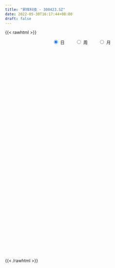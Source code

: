 ```yaml
---
title: "昇辉科技 - 300423.SZ"
date: 2022-05-30T16:17:44+08:00
draft: false
---
```

{{< rawhtml >}}
    <div style="text-align: center">
        <label style="padding: 1rem;"><input style="margin-right: .5rem" type="radio" name="period" value="D" checked onclick="period_change(this)">日</label>
        <label style="padding: 1rem;"><input style="margin-right: .5rem" type="radio" name="period" value="W" onclick="period_change(this)">周</label>
        <label style="padding: 1rem;"><input style="margin-right: .5rem" type="radio" name="period" value="M" onclick="period_change(this)">月</label>
    </div>
    <div id="chart" style="height: 700px;"></div> 
    <script type="text/javascript">
        const D_v = [21850.05,24529.86,13479.93,14773.79,14512.42,17324.9,13432.76,15607.67,17928.97,42235.79,65343.41,31484.14,27421.36,13530.2,41715.39,24199.11,30981.39,22193.95,19217.69,50628.22,77887.49,125569.68,97037.68,40099.4,49404.77,38306.5,39150.05,47684.68,40206.06,16568.57,26305.12,30270.03,16107.5,23276.29,28483.76,25332.22,27665.04,68754.16,110761.29,51189.57,32377.16,21988.32,40321.36,20465.04,34951.4,35754.51,39311.04,39519.8,47337.6,75386.34,136373.86,143879.02,119038.98,64060.65,65121.35,81521.87,221817.56,348813.99,326556.35,365731.84,245972.49,216647.65,347258.26,266205.87,173102.2,145244.3,99761.26,113047.97,100752.12,122012.9,82391.95,193189.11,157480.96,108402.04,198235.41,143712.17,110469.71,108243.21,60774.79,109892.15,70941.03,58481.65,79209.2,53301.18,127736.44,270794.95,231442.36,144651.41,105839.32,140410.29,110605.47,91532.11,61887.5,44646.98,41926.11,46683.3,36000.57,70246.12,49732.87,35247.96,30323.9,102386.78,69169.58,60158.32,118916.16,248357.76,201577.37,117499.74,155360.47,89108.75,102534.1,80610.41,52014.4,125037.11,61092.09,117497.69,131868.9,87406.46,71228.35,107151.07,153066.33,167211.63,139306.87,165143.78,251356.87,173972.23,147773.33,126635.41,93413.9,115010.72,148710.11,310308.45,244649.22,167124.96,336701.43,272932.32,257634.13,215441.93,146862.65,110316.22,100727.54,80495.5,122802.62,199893.67,121394.5,128212.35,205932.22,132772.88,215185.24,198779.65,318817.38,158977.99,222159.21,165442.54,154459.53,120721.14,119438.81,91882.21,109001.57,64787.13,47194.91,40613.41,76994.6,142582.42,122246.76,89040.15,47028.9,54398.33,29002.13,32616.51,60520.11,48191.32,50049.06,41314.8,37347.34,37500.78,35488.36,35912.06,50541.72,20435.02,21122.1,45046.02,41811.74,29777.02,57748.32,38857.89,42795.25,72725.1,45476.69,33618.39,34437.5,31956.86,45359.84,45185.2,28075.0,31111.29,35380.99,39930.97,29474.86,28307.49,44340.87,39361.59,41708.76,33439.34,27660.9,24811.25,377006.42,562148.76,355580.37,216387.57,268835.38,167076.09,146484.3,124142.25,114779.58,99865.98,82444.2,86464.7,60331.73,62746.0,46068.4,46294.4,33579.18,54413.11,43663.75,45378.27,32361.64,63683.33,43682.7,47686.31,34823.51,61025.71,39464.41,34121.05,31897.69,36330.88,45828.0,45175.55,28074.75,29060.64,34953.66,29134.03,32809.07,43676.0,30210.1,43867.84,32743.0,27304.56,26977.41,24869.93]
const D_histogram = [0.0,-0.0163947578,-0.026405662,-0.0299349338,-0.027891198,-0.0211343856,-0.0129931315,-0.0182488786,-0.0145643277,0.0260897995,0.0643933825,0.0625078478,0.0454721183,0.0386454968,0.0592920866,0.0518045897,0.0641633242,0.0576942511,0.0429312687,0.0452673001,0.0720966256,0.1228860302,0.1157681516,0.0940985696,0.0744086648,0.0498213706,0.0354269067,0.0268249763,-0.0076614756,-0.0253652348,-0.0449338551,-0.0460870331,-0.0450793979,-0.0522082245,-0.046126238,-0.0440711138,-0.0445472349,-0.0223092693,0.0041479782,-0.0075922949,-0.0267315414,-0.0507204369,-0.0452073117,-0.0538273806,-0.0471953455,-0.0337900064,-0.0364846655,-0.031866362,-0.0241102577,-0.0071064838,0.042177014,0.0485714556,0.0861715176,0.0940849076,0.0865782914,0.0874207857,0.1256914446,0.1927612572,0.2122212699,0.2696808346,0.2671696324,0.2507667541,0.2838405447,0.1954072043,0.139341496,0.0444729811,-0.0113174003,-0.0472965387,-0.0841360565,-0.1302026042,-0.1672537672,-0.1276310585,-0.0938950197,-0.0997625551,-0.0796550865,-0.0435077104,-0.0436281575,-0.0765601211,-0.0944356102,-0.1322584443,-0.1465848368,-0.1686349597,-0.2003485312,-0.2105557498,-0.1649143786,-0.1034646311,-0.0134577922,0.0216861423,0.0351847312,-0.0191059045,-0.1168122582,-0.1243808661,-0.156835767,-0.1525800858,-0.132178286,-0.1030692054,-0.1003239708,-0.0516748593,-0.0212185424,-0.018346716,-0.0131533858,0.0396928683,0.0705662388,0.083341839,0.1125430404,0.1693336883,0.1369947161,0.1137938775,0.0133062291,-0.0527772326,-0.072084516,-0.1079752727,-0.1362229354,-0.0955453103,-0.0791092485,-0.0212914206,0.0461178993,0.0809153172,0.102804407,0.1177673573,0.1470559974,0.1414675321,0.1515204644,0.1348817645,0.1516963057,0.1418177655,0.1096723108,0.058011122,0.017045248,-0.0068312097,-0.0117347233,0.0267059799,0.0698865521,0.0773475215,0.1229326148,0.1114901168,0.0226639146,-0.0127254328,-0.0559994173,-0.1062736846,-0.1249748374,-0.1308921546,-0.1180093686,-0.0676671327,-0.0510417187,-0.0613908204,-0.0186266952,-0.0122012841,0.014400698,-0.0158526802,0.0312036997,0.0357590721,0.0387994368,0.0495513571,0.0199281942,0.0040373543,-0.0304129368,-0.0472620415,-0.0953500802,-0.1157543169,-0.1384566794,-0.1362878705,-0.1685897685,-0.1727095832,-0.166188399,-0.1815893212,-0.1872433915,-0.2019685244,-0.1931565533,-0.1753381211,-0.2020272877,-0.2204003555,-0.2435508405,-0.2284813319,-0.2024507273,-0.1615504971,-0.1137379198,-0.0816515099,-0.0787293894,-0.0641684289,-0.0441931154,-0.0090517439,0.0261412883,0.0569159175,0.0927189382,0.1105039971,0.1336230735,0.1331184301,0.1436186082,0.1391426113,0.1302899926,0.127763868,0.1290442911,0.118354131,0.0902727668,0.0500173113,0.0098520737,0.0118975672,0.0199141311,-0.0005991072,-0.0538273131,-0.0654822769,-0.0579523108,-0.0380220738,-0.0214630025,-0.014192287,0.1262218311,0.239386466,0.24374613,0.20012087,0.204589071,0.1856980562,0.1419158983,0.0806942176,0.0624554102,0.0159839585,-0.0082395564,-0.0611300502,-0.0845509321,-0.1300596215,-0.1371122142,-0.1524557506,-0.147038153,-0.1190160077,-0.1028294014,-0.1143948995,-0.1176819413,-0.1783213265,-0.2286926027,-0.2166698918,-0.2159326645,-0.1613801246,-0.1073958293,-0.0665317852,-0.0161621237,0.0292910815,0.0577643656,0.0892358761,0.1111927009,0.1245114899,0.132704117,0.1395045411,0.1460406459,0.1593937106,0.169574467,0.1391942738,0.1376352522,0.1245526851,0.1040111354,0.087292319]
const D_fast = [0.0,-0.0204934473,-0.037105767,-0.0481187723,-0.053047836,-0.05157462,-0.0466816488,-0.0564996155,-0.0564561466,-0.0092795695,0.0451223592,0.0588637864,0.0531960865,0.0560308392,0.0915004507,0.0969641013,0.1253636668,0.1333181564,0.1292879912,0.1429408476,0.1877943295,0.2693052417,0.291129401,0.2929844613,0.2918967227,0.2797647712,0.2742270339,0.2723313477,0.2359295269,0.2118844589,0.1810823749,0.1684074386,0.1581452243,0.1379643416,0.1325147687,0.1235521144,0.1119391846,0.1285998329,0.1560940749,0.1424557281,0.1166335962,0.0799645915,0.0741758887,0.0520989747,0.0469321735,0.0518900109,0.0400741855,0.0367258985,0.0384544383,0.0536815913,0.1135093426,0.1320466481,0.1911895895,0.2226242063,0.2367621631,0.2594598538,0.3291533739,0.4444135007,0.5169288308,0.6418086042,0.7060898101,0.7523786203,0.8564125472,0.8168310078,0.7956006735,0.7118504039,0.6532306724,0.6054273993,0.5475538674,0.4689366687,0.3900720638,0.397787008,0.4080492918,0.3772411177,0.3774348146,0.4027052631,0.3916777767,0.3396057828,0.2981213912,0.227233946,0.1762613442,0.1120524814,0.0302517771,-0.032594379,-0.0281816024,0.0074019873,0.0940443782,0.1346098483,0.15690462,0.0978375082,-0.02907191,-0.0677357344,-0.1393995771,-0.1732889173,-0.1859316891,-0.1825899099,-0.2049256679,-0.1691952713,-0.1440435899,-0.1457584425,-0.1438534588,-0.0810839876,-0.0325690574,0.0010420026,0.058378964,0.157503034,0.1594127408,0.1646603716,0.0674992804,-0.0117784894,-0.0491069017,-0.1119914767,-0.1742948732,-0.1575035757,-0.160844826,-0.1083498532,-0.0294110585,0.0256151887,0.0732053802,0.1176101699,0.1836628094,0.2134412271,0.2613742754,0.2784560167,0.3331946343,0.3587705355,0.3540431585,0.3168847503,0.2801801882,0.2545959281,0.2467587336,0.2918759319,0.3525281421,0.3793259918,0.4556442388,0.4720742701,0.3889140465,0.3503433409,0.2930695021,0.2162268136,0.1662819515,0.1276415957,0.1110220395,0.1444474921,0.1483124765,0.1226156697,0.1607231211,0.1640982112,0.1943003678,0.1600838196,0.2149411243,0.2284362648,0.2411764887,0.2643162482,0.2396751339,0.2247936326,0.1827401073,0.1540754922,0.0821499334,0.0328071175,-0.0245094148,-0.0564125736,-0.1308619137,-0.1781591241,-0.2131850397,-0.2739832923,-0.3264482104,-0.3916654744,-0.4311426416,-0.4571587396,-0.5343547283,-0.6078278848,-0.6918660801,-0.7339169045,-0.7584989816,-0.7579863757,-0.7386082784,-0.726934746,-0.7436949728,-0.7451761194,-0.7362490849,-0.7033706494,-0.6616422951,-0.6166386865,-0.5576559312,-0.512244873,-0.4557200283,-0.4229450642,-0.376540234,-0.3462305781,-0.3225106986,-0.2930958563,-0.2595543604,-0.2406559877,-0.2461691602,-0.2739202879,-0.3116225071,-0.3066026218,-0.2936075251,-0.3142705402,-0.3809555744,-0.4089811075,-0.415939219,-0.4055145005,-0.3943211798,-0.3905985361,-0.2186289601,-0.0456177088,0.0196784877,0.0260834452,0.0816989139,0.1092324132,0.1009292298,0.0598811035,0.0572561487,0.0147806866,-0.0115027174,-0.0796757237,-0.1242343387,-0.2022579335,-0.2435885797,-0.2970460538,-0.3283879944,-0.330119851,-0.3396405951,-0.379804818,-0.4125123452,-0.517732062,-0.6252764889,-0.6674212509,-0.7206671898,-0.7064596811,-0.6793243431,-0.6550932453,-0.6087641146,-0.5559881392,-0.5130737636,-0.4592932841,-0.409538284,-0.3650916226,-0.3237229663,-0.2820464069,-0.2390001406,-0.1857986483,-0.1332242751,-0.1288058999,-0.0959561085,-0.0779005042,-0.0724392701,-0.0673350067]
const D_slow = [0.0,-0.0040986895,-0.010700105,-0.0181838384,-0.0251566379,-0.0304402343,-0.0336885172,-0.0382507369,-0.0418918188,-0.035369369,-0.0192710233,-0.0036440614,0.0077239682,0.0173853424,0.0322083641,0.0451595115,0.0612003426,0.0756239053,0.0863567225,0.0976735475,0.1156977039,0.1464192115,0.1753612494,0.1988858918,0.217488058,0.2299434006,0.2388001273,0.2455063713,0.2435910024,0.2372496937,0.22601623,0.2144944717,0.2032246222,0.1901725661,0.1786410066,0.1676232282,0.1564864195,0.1509091021,0.1519460967,0.150048023,0.1433651376,0.1306850284,0.1193832004,0.1059263553,0.0941275189,0.0856800173,0.076558851,0.0685922605,0.062564696,0.0607880751,0.0713323286,0.0834751925,0.1050180719,0.1285392988,0.1501838716,0.1720390681,0.2034619292,0.2516522435,0.304707561,0.3721277696,0.4389201777,0.5016118663,0.5725720024,0.6214238035,0.6562591775,0.6673774228,0.6645480727,0.652723938,0.6316899239,0.5991392729,0.5573258311,0.5254180665,0.5019443115,0.4770036727,0.4570899011,0.4462129735,0.4353059342,0.4161659039,0.3925570013,0.3594923903,0.3228461811,0.2806874411,0.2306003083,0.1779613709,0.1367327762,0.1108666184,0.1075021704,0.112923706,0.1217198888,0.1169434127,0.0877403481,0.0566451316,0.0174361899,-0.0207088316,-0.0537534031,-0.0795207044,-0.1046016971,-0.117520412,-0.1228250476,-0.1274117266,-0.130700073,-0.1207768559,-0.1031352962,-0.0822998365,-0.0541640764,-0.0118306543,0.0224180247,0.0508664941,0.0541930514,0.0409987432,0.0229776142,-0.0040162039,-0.0380719378,-0.0619582654,-0.0817355775,-0.0870584326,-0.0755289578,-0.0553001285,-0.0295990268,-0.0001571874,0.0366068119,0.071973695,0.1098538111,0.1435742522,0.1814983286,0.21695277,0.2443708477,0.2588736282,0.2631349402,0.2614271378,0.2584934569,0.2651699519,0.28264159,0.3019784703,0.332711624,0.3605841532,0.3662501319,0.3630687737,0.3490689194,0.3225004982,0.2912567889,0.2585337502,0.2290314081,0.2121146249,0.1993541952,0.1840064901,0.1793498163,0.1762994953,0.1798996698,0.1759364997,0.1837374247,0.1926771927,0.2023770519,0.2147648911,0.2197469397,0.2207562783,0.2131530441,0.2013375337,0.1775000136,0.1485614344,0.1139472646,0.0798752969,0.0377278548,-0.005449541,-0.0469966407,-0.092393971,-0.1392048189,-0.18969695,-0.2379860883,-0.2818206186,-0.3323274405,-0.3874275294,-0.4483152395,-0.5054355725,-0.5560482543,-0.5964358786,-0.6248703586,-0.645283236,-0.6649655834,-0.6810076906,-0.6920559694,-0.6943189054,-0.6877835834,-0.673554604,-0.6503748694,-0.6227488702,-0.5893431018,-0.5560634943,-0.5201588422,-0.4853731894,-0.4528006912,-0.4208597242,-0.3885986515,-0.3590101187,-0.336441927,-0.3239375992,-0.3214745808,-0.318500189,-0.3135216562,-0.313671433,-0.3271282613,-0.3434988305,-0.3579869082,-0.3674924267,-0.3728581773,-0.3764062491,-0.3448507913,-0.2850041748,-0.2240676423,-0.1740374248,-0.1228901571,-0.076465643,-0.0409866684,-0.020813114,-0.0051992615,-0.0012032719,-0.003263161,-0.0185456735,-0.0396834066,-0.0721983119,-0.1064763655,-0.1445903032,-0.1813498414,-0.2111038433,-0.2368111937,-0.2654099186,-0.2948304039,-0.3394107355,-0.3965838862,-0.4507513591,-0.5047345253,-0.5450795564,-0.5719285138,-0.5885614601,-0.592601991,-0.5852792206,-0.5708381292,-0.5485291602,-0.520730985,-0.4896031125,-0.4564270832,-0.421550948,-0.3850407865,-0.3451923588,-0.3027987421,-0.2680001737,-0.2335913606,-0.2024531893,-0.1764504055,-0.1546273257]
const D_data = [['2021-05-19', 10.5413, 10.2548, 10.2153, 10.6104],['2021-05-20', 10.3338, 9.9979, 9.9485, 10.3338],['2021-05-21', 9.9979, 9.988, 9.9683, 10.2054],['2021-05-24', 9.9584, 10.0078, 9.9189, 10.0967],['2021-05-25', 10.0078, 10.0473, 9.9288, 10.0572],['2021-05-26', 10.0078, 10.1066, 9.9485, 10.1659],['2021-05-27', 10.0473, 10.1461, 10.0473, 10.1757],['2021-05-28', 10.1165, 9.9683, 9.9386, 10.1757],['2021-05-31', 9.988, 10.0572, 9.9782, 10.0769],['2021-06-01', 9.9979, 10.6401, 9.9979, 10.65],['2021-06-02', 10.729, 10.8574, 10.5808, 10.9957],['2021-06-03', 10.7487, 10.5018, 10.482, 10.7981],['2021-06-04', 10.6104, 10.3042, 10.2647, 10.6104],['2021-06-07', 10.2844, 10.403, 10.2844, 10.4425],['2021-06-08', 10.4425, 10.8278, 10.3733, 10.9167],['2021-06-09', 10.8278, 10.561, 10.5314, 10.9562],['2021-06-10', 10.5709, 10.8772, 10.5709, 10.8969],['2021-06-11', 10.9651, 10.7159, 10.676, 11.005],['2021-06-15', 10.6661, 10.6063, 10.5664, 10.8156],['2021-06-16', 10.5863, 10.8355, 10.4368, 11.1346],['2021-06-17', 10.7857, 11.2841, 10.6661, 11.324],['2021-06-18', 11.2442, 11.8922, 11.0249, 12.1713],['2021-06-21', 11.7626, 11.4037, 11.1645, 11.7626],['2021-06-22', 11.4037, 11.2542, 11.2143, 11.4336],['2021-06-23', 11.2343, 11.2642, 11.1645, 11.3439],['2021-06-24', 11.3638, 11.1645, 11.0449, 11.3638],['2021-06-25', 11.1645, 11.2542, 11.1246, 11.314],['2021-06-28', 11.1944, 11.324, 11.1944, 11.5034],['2021-06-29', 11.324, 10.9252, 10.9053, 11.4237],['2021-06-30', 10.8455, 11.015, 10.8156, 11.1445],['2021-07-01', 10.9651, 10.8953, 10.8455, 11.2642],['2021-07-02', 10.8654, 11.0648, 10.696, 11.1545],['2021-07-05', 11.015, 11.0847, 11.015, 11.2442],['2021-07-06', 11.1246, 10.9551, 10.7657, 11.1645],['2021-07-07', 10.8754, 11.1047, 10.7857, 11.1146],['2021-07-08', 11.0449, 11.0648, 11.0449, 11.2442],['2021-07-09', 11.0349, 11.0249, 10.9651, 11.1246],['2021-07-12', 11.0548, 11.3638, 10.9053, 11.3937],['2021-07-13', 11.3638, 11.5632, 11.2442, 11.8423],['2021-07-14', 11.6131, 11.1445, 11.1246, 11.6131],['2021-07-15', 11.1445, 10.9751, 10.9153, 11.2243],['2021-07-16', 10.9751, 10.7857, 10.7657, 10.995],['2021-07-19', 10.7159, 11.0847, 10.4667, 11.1246],['2021-07-20', 11.015, 10.8754, 10.7657, 11.0548],['2021-07-21', 10.8754, 11.0349, 10.8555, 11.2442],['2021-07-22', 11.0349, 11.1545, 10.9551, 11.1744],['2021-07-23', 11.1445, 10.9651, 10.8754, 11.3439],['2021-07-26', 10.9551, 11.0449, 10.7159, 11.1346],['2021-07-27', 11.015, 11.1047, 10.9252, 11.2442],['2021-07-28', 11.0648, 11.2841, 10.6162, 11.3539],['2021-07-29', 11.3539, 11.8922, 11.2442, 12.1812],['2021-07-30', 11.6729, 11.5532, 11.3638, 12.2311],['2021-08-02', 11.5532, 12.1314, 11.4237, 12.1613],['2021-08-03', 11.952, 11.9719, 11.8324, 12.1314],['2021-08-04', 11.952, 11.8722, 11.8324, 12.2909],['2021-08-05', 11.8224, 12.0517, 11.643, 12.1214],['2021-08-06', 11.952, 12.7395, 11.932, 13.2578],['2021-08-09', 12.899, 13.5469, 12.889, 14.8328],['2021-08-10', 12.9687, 13.3874, 12.9687, 14.135],['2021-08-11', 13.4572, 14.3145, 13.4273, 14.7531],['2021-08-12', 14.0353, 13.9855, 13.6665, 14.2546],['2021-08-13', 13.8559, 14.0353, 13.3675, 14.4042],['2021-08-16', 13.8559, 14.9923, 13.7363, 15.4309],['2021-08-17', 14.6633, 13.5967, 13.5967, 14.7331],['2021-08-18', 13.4273, 13.836, 13.2179, 14.135],['2021-08-19', 13.5868, 13.1083, 13.0585, 13.7861],['2021-08-20', 13.0385, 13.2977, 12.8691, 13.4173],['2021-08-23', 13.2578, 13.3675, 13.1581, 13.517],['2021-08-24', 13.4073, 13.198, 12.9986, 13.4771],['2021-08-25', 13.0684, 12.8591, 12.6298, 13.1183],['2021-08-26', 12.7793, 12.7096, 12.6896, 13.1183],['2021-08-27', 12.6597, 13.6366, 12.5401, 13.7463],['2021-08-30', 13.4273, 13.7463, 13.2877, 13.9357],['2021-08-31', 13.7463, 13.3176, 12.9388, 13.7463],['2021-09-01', 13.5868, 13.6765, 13.2977, 14.2347],['2021-09-02', 13.4073, 14.0453, 13.0884, 14.0752],['2021-09-03', 13.8858, 13.7164, 13.5569, 14.0353],['2021-09-06', 13.6565, 13.2279, 13.1282, 13.6565],['2021-09-07', 13.208, 13.2678, 13.0884, 13.4073],['2021-09-08', 13.2778, 12.8292, 12.7694, 13.3276],['2021-09-09', 12.7395, 12.9189, 12.58, 13.0086],['2021-09-10', 12.8292, 12.6398, 12.57, 12.9189],['2021-09-13', 12.5401, 12.261, 12.2211, 12.6099],['2021-09-14', 12.2411, 12.2809, 12.1713, 12.4803],['2021-09-15', 12.3407, 12.9488, 12.2012, 12.9986],['2021-09-16', 13.7562, 13.3475, 13.2778, 14.9524],['2021-09-17', 13.0585, 14.0852, 13.0585, 14.2347],['2021-09-22', 13.6565, 13.7562, 13.507, 13.9257],['2021-09-23', 13.8559, 13.6565, 13.5569, 13.9357],['2021-09-24', 13.5868, 12.7195, 12.5202, 13.6067],['2021-09-27', 12.6099, 11.7227, 11.4635, 12.7793],['2021-09-28', 11.7227, 12.4803, 11.6629, 12.58],['2021-09-29', 12.4903, 11.952, 11.8822, 12.4903],['2021-09-30', 11.9819, 12.2111, 11.9819, 12.4205],['2021-10-08', 12.3108, 12.3607, 12.2211, 12.6398],['2021-10-11', 12.3607, 12.5002, 12.0417, 12.56],['2021-10-12', 12.4105, 12.1613, 11.9719, 12.5401],['2021-10-13', 12.0716, 12.7993, 12.0716, 12.8391],['2021-10-14', 12.7494, 12.7395, 12.4205, 12.9189],['2021-10-15', 12.7096, 12.4504, 12.3607, 12.7195],['2021-10-18', 12.4504, 12.4703, 12.3906, 12.7096],['2021-10-19', 12.5401, 13.2179, 12.4404, 13.4273],['2021-10-20', 12.9986, 13.198, 12.879, 13.2179],['2021-10-21', 13.1482, 13.1382, 12.9189, 13.3774],['2021-10-22', 13.0585, 13.527, 12.9687, 13.527],['2021-10-25', 13.8559, 14.2148, 13.5369, 14.8527],['2021-10-26', 14.3145, 13.2877, 13.2877, 14.3244],['2021-10-27', 13.1083, 13.3575, 12.9986, 13.6366],['2021-10-28', 13.5668, 12.1115, 11.9221, 13.6266],['2021-10-29', 11.7227, 12.0816, 11.6828, 12.6298],['2021-11-01', 11.942, 12.3906, 11.7626, 12.6697],['2021-11-02', 12.3108, 11.9619, 11.7626, 12.4604],['2021-11-03', 11.9619, 11.7825, 11.7028, 12.1115],['2021-11-04', 11.8423, 12.58, 11.8423, 12.7494],['2021-11-05', 12.6298, 12.3507, 12.3108, 12.7096],['2021-11-08', 12.7594, 13.0186, 12.5301, 13.2179],['2021-11-09', 12.9687, 13.4771, 12.8691, 13.6466],['2021-11-10', 13.4372, 13.3874, 13.198, 13.5668],['2021-11-11', 13.4173, 13.4472, 13.2379, 13.527],['2021-11-12', 13.836, 13.5469, 13.3774, 14.0353],['2021-11-15', 13.5469, 13.9556, 13.4372, 14.1151],['2021-11-16', 13.8559, 13.7064, 13.7064, 14.2247],['2021-11-17', 13.6964, 14.0453, 13.6865, 14.2846],['2021-11-18', 14.5537, 13.826, 13.7263, 14.7032],['2021-11-19', 13.6366, 14.3842, 13.4672, 14.6135],['2021-11-22', 14.3942, 14.2148, 13.9556, 14.454],['2021-11-23', 14.3842, 13.9556, 13.8559, 14.4141],['2021-11-24', 13.7662, 13.5868, 13.4771, 13.9058],['2021-11-25', 13.5868, 13.5369, 13.3675, 13.7263],['2021-11-26', 13.4871, 13.6167, 13.4871, 14.0054],['2021-11-29', 13.3675, 13.8061, 13.2877, 14.0154],['2021-11-30', 13.9257, 14.4839, 13.836, 15.0222],['2021-12-01', 14.5637, 14.8428, 14.4042, 15.2814],['2021-12-02', 14.6833, 14.6334, 14.3244, 14.8428],['2021-12-03', 14.9325, 15.3811, 14.6534, 15.7399],['2021-12-06', 15.4708, 14.9026, 14.6334, 15.6701],['2021-12-07', 14.9126, 13.7662, 13.4372, 14.9225],['2021-12-08', 13.6565, 14.155, 13.5569, 14.7531],['2021-12-09', 14.1051, 13.8659, 13.6665, 14.2347],['2021-12-10', 13.7263, 13.507, 13.4273, 13.7263],['2021-12-13', 13.507, 13.6665, 13.2977, 13.7562],['2021-12-14', 13.507, 13.6964, 13.4273, 13.7263],['2021-12-15', 13.6466, 13.8858, 13.4771, 14.0453],['2021-12-16', 13.826, 14.4839, 13.5967, 14.5138],['2021-12-17', 14.2646, 14.2247, 14.135, 14.5437],['2021-12-20', 14.3045, 13.8858, 13.7164, 14.5039],['2021-12-21', 14.0553, 14.6334, 13.9556, 14.7032],['2021-12-22', 14.5338, 14.3244, 14.135, 14.5537],['2021-12-23', 14.1051, 14.6933, 13.6964, 14.8328],['2021-12-24', 14.6833, 13.9955, 13.9058, 14.8527],['2021-12-27', 13.9556, 15.0421, 13.6964, 15.072],['2021-12-28', 14.8627, 14.7032, 14.5138, 14.9026],['2021-12-29', 14.8029, 14.763, 14.7132, 15.4508],['2021-12-30', 14.5537, 14.9624, 14.2546, 15.2016],['2021-12-31', 14.9624, 14.464, 14.4141, 15.0521],['2022-01-04', 14.3842, 14.5537, 14.2148, 14.5936],['2022-01-05', 14.5637, 14.2048, 13.9456, 14.5637],['2022-01-06', 14.0952, 14.2846, 13.9456, 14.6035],['2022-01-07', 14.1948, 13.6865, 13.6865, 14.4939],['2022-01-10', 13.6366, 13.7861, 13.2778, 13.8061],['2022-01-11', 13.6765, 13.5569, 13.507, 13.9157],['2022-01-12', 13.5668, 13.7164, 13.507, 13.7463],['2022-01-13', 13.7164, 13.0884, 13.0784, 13.7164],['2022-01-14', 13.9556, 13.208, 13.0983, 13.9556],['2022-01-17', 13.3575, 13.208, 12.7594, 13.4073],['2022-01-18', 13.0983, 12.7594, 12.6498, 13.1282],['2022-01-19', 12.6697, 12.6597, 12.5401, 12.879],['2022-01-20', 12.5501, 12.3108, 12.3108, 12.6498],['2022-01-21', 12.3108, 12.4005, 12.2411, 12.4404],['2022-01-24', 12.4105, 12.4005, 12.3308, 12.6198],['2022-01-25', 12.3208, 11.623, 11.5632, 12.3906],['2022-01-26', 11.6131, 11.3838, 11.2941, 11.7725],['2022-01-27', 11.4536, 10.9651, 10.9651, 11.4536],['2022-01-28', 11.0548, 11.1645, 10.9153, 11.2941],['2022-02-07', 11.2542, 11.1645, 11.1146, 11.4137],['2022-02-08', 11.1645, 11.304, 11.0449, 11.3339],['2022-02-09', 11.304, 11.4336, 11.2542, 11.4635],['2022-02-10', 11.4037, 11.2841, 11.2143, 11.4037],['2022-02-11', 11.2741, 10.8555, 10.8355, 11.2741],['2022-02-14', 10.8555, 10.8953, 10.7159, 11.0249],['2022-02-15', 10.8654, 10.9153, 10.7757, 10.985],['2022-02-16', 11.2542, 11.1346, 11.1047, 11.4635],['2022-02-17', 11.0648, 11.2343, 10.995, 11.3439],['2022-02-18', 11.1146, 11.2941, 11.015, 11.314],['2022-02-21', 11.2941, 11.5034, 11.2841, 11.6729],['2022-02-22', 11.4137, 11.4137, 11.2841, 11.6031],['2022-02-23', 11.4137, 11.6031, 11.3638, 11.6828],['2022-02-24', 11.6031, 11.3937, 11.2343, 11.8822],['2022-02-25', 11.4436, 11.5931, 11.4436, 11.8124],['2022-02-28', 11.6031, 11.4635, 11.314, 11.6629],['2022-03-01', 11.4934, 11.4137, 11.3339, 11.6131],['2022-03-02', 11.4237, 11.5034, 11.2642, 11.5333],['2022-03-03', 11.5134, 11.5931, 11.324, 11.643],['2022-03-04', 11.5931, 11.4635, 11.4237, 11.8024],['2022-03-07', 11.4635, 11.1744, 11.1445, 11.5233],['2022-03-08', 11.1744, 10.8455, 10.7657, 11.2542],['2022-03-09', 10.9352, 10.6063, 9.9982, 10.985],['2022-03-10', 10.9153, 10.995, 10.7657, 11.1844],['2022-03-11', 10.8953, 11.0648, 10.696, 11.1047],['2022-03-14', 11.015, 10.6362, 10.6162, 11.0249],['2022-03-15', 10.6262, 9.9583, 9.9583, 10.6461],['2022-03-16', 10.1278, 10.2075, 9.6493, 10.2574],['2022-03-17', 10.2673, 10.3371, 10.1876, 10.5464],['2022-03-18', 10.3371, 10.4767, 10.1876, 10.5066],['2022-03-21', 10.4468, 10.4567, 10.2673, 10.5863],['2022-03-22', 10.387, 10.3371, 10.2972, 10.5365],['2022-03-23', 10.9153, 12.4005, 10.8654, 12.4005],['2022-03-24', 12.6099, 12.8491, 12.6099, 14.8527],['2022-03-25', 12.0218, 11.9619, 11.9121, 12.9488],['2022-03-28', 11.7127, 11.4037, 11.324, 11.932],['2022-03-29', 11.623, 12.0417, 11.3838, 12.1414],['2022-03-30', 11.7725, 11.8523, 11.6529, 12.0616],['2022-03-31', 11.643, 11.4934, 11.4436, 11.8024],['2022-04-01', 11.3638, 11.0748, 11.005, 11.4436],['2022-04-06', 11.0249, 11.4536, 10.9751, 11.5931],['2022-04-07', 11.3439, 10.9551, 10.9452, 11.3838],['2022-04-08', 10.9252, 11.0449, 10.7657, 11.2442],['2022-04-11', 10.9651, 10.4468, 10.2972, 10.9651],['2022-04-12', 10.367, 10.5464, 10.1078, 10.5763],['2022-04-13', 10.4468, 9.9882, 9.9783, 10.4567],['2022-04-14', 10.0879, 10.2075, 9.9982, 10.2773],['2022-04-15', 10.1776, 9.9085, 9.8786, 10.2175],['2022-04-18', 9.8287, 9.9982, 9.6692, 10.058],['2022-04-19', 10.1178, 10.2374, 10.0281, 10.2873],['2022-04-20', 10.2275, 10.0879, 9.9483, 10.3471],['2022-04-21', 10.058, 9.6294, 9.5696, 10.0879],['2022-04-22', 9.5696, 9.5596, 9.3004, 9.6892],['2022-04-25', 9.43, 8.5029, 8.5029, 9.43],['2022-04-26', 8.6026, 8.1142, 8.0942, 8.6525],['2022-04-27', 8.0643, 8.5528, 7.7753, 8.5827],['2022-04-28', 8.4232, 8.2039, 8.0743, 8.493],['2022-04-29', 8.4232, 8.802, 8.3933, 8.9316],['2022-05-05', 8.812, 8.9017, 8.7123, 9.0512],['2022-05-06', 8.6724, 8.8419, 8.6325, 8.9416],['2022-05-09', 8.8319, 9.0911, 8.7721, 9.111],['2022-05-10', 8.9715, 9.2107, 8.8917, 9.2107],['2022-05-11', 9.2306, 9.1509, 9.1509, 9.4699],['2022-05-12', 9.0811, 9.3303, 9.0811, 9.42],['2022-05-13', 9.3403, 9.3602, 9.2506, 9.42],['2022-05-16', 9.5097, 9.3702, 9.3004, 9.5197],['2022-05-17', 9.3702, 9.4001, 9.1908, 9.4599],['2022-05-18', 9.44, 9.47, 9.37, 9.56],['2022-05-19', 9.28, 9.56, 9.28, 9.58],['2022-05-20', 9.59, 9.77, 9.5, 9.81],['2022-05-23', 9.83, 9.88, 9.7, 9.9],['2022-05-24', 9.8, 9.4, 9.4, 9.92],['2022-05-25', 9.41, 9.75, 9.36, 9.77],['2022-05-26', 9.75, 9.64, 9.47, 9.76],['2022-05-27', 9.63, 9.52, 9.45, 9.77],['2022-05-30', 9.53, 9.52, 9.42, 9.62]]
const W_v = [42192.16,48372.83,80068.35,209673.68,81727.37,89765.93,50249.75,54906.33,77470.01,53416.11,46440.66,42064.19,41103.21,58906.61,38635.51,28809.87,27232.77,24688.54,21204.16,18143.6,13433.4,17972.4,10737.49,13542.2,8925.0,26981.34,20582.21,14801.68,15900.16,30019.96,14896.1,7507.0,11229.4,11849.4,13006.48,15890.14,21303.43,142991.08,62361.87,75751.62,25358.29,38663.29,33323.62,34210.41,71312.1,84769.95,105947.94,74510.86,180771.82,257258.03,307443.19,175180.74,139783.33,85110.42,94360.26,154124.37,75229.56,81423.82,69612.32,44345.1,52928.99,44539.46,85183.7,62618.1,90873.95,75464.74,79494.06,148436.54,148891.1,224682.12,136310.78,47151.34,48186.92,63423.46,37247.45,64861.16,66634.11,72633.95,232860.33,346908.48,283486.19,275587.85,326949.09,755409.75,312397.54,211467.48,287798.54,363101.9,467051.54,296210.06,89431.87,310208.42,157552.46,116935.55,95372.58,77615.14,78629.03,112857.76,64624.35,113429.01,73970.47,108591.92,254982.55,215057.04,218830.07,139183.42,181769.72,107840.77,383034.7,186846.72,155534.25,167384.15,22328.87,96538.48,206931.71,93274.05,146010.41,130530.58,94835.21,165010.43,119139.96,108095.79,136745.62,160863.1,147207.88,109773.0,217283.91,146830.16,213406.83,180891.04,164735.39,240909.04,311350.43,548326.6499999999,458877.54,328129.25,196785.87,158076.76,135892.18,134812.77,164552.01,121444.75,65906.28,99254.22,103257.93,833866.1899999999,559675.95,279453.81,188081.17,140913.28,260214.12,392496.39,372676.19,481209.86,306571.75,414224.89,421411.93,525184.87,692855.4399999999,560806.8,1348700.21,1159770.3200000001,505500.16,165551.68,65304.45,366376.14,326466.27,496593.35,514625.9300000001,422345.78,171118.55,201589.18,206966.76,211211.89,126114.29,116775.85,108351.63,159552.31,144271.8,136640.47,136854.21,96790.19,48638.6,58410.41,148221.82,117640.89,239973.91,287603.12,171173.42,89873.61,88086.72,88761.69,86798.03,183593.46,64926.67,99661.19,99226.5,75651.54,184413.67,132620.04,273303.08,263998.4,161034.46,120864.81,285070.5,170803.35,442496.62,551560.4099999999,1503722.3199999998,1031571.8900000001,611394.05,718300.29,408332.8300000001,762484.13,390901.02,308672.06,41926.11,237910.82,380954.74,811904.09,421288.11,515152.47,876085.48,656805.59,1207494.1699999999,1003187.2499999999,625313.83,880882.34,1019856.65,441043.73,372172.47,341716.27,232691.8,196790.26,158191.9,257603.25,190557.79,163973.11,187158.05,1347207.7000000002,922925.5900000001,297089.76,301905.23,209395.95,250901.56,73585.46,187306.87,169633.4,161102.91,24869.93]
const W_histogram = [0.0,0.0059350427,0.04491509,-0.1318005436,-0.2372939596,-0.2731282251,-0.2778678291,-0.2617830213,-0.2006964001,-0.1289859547,-0.0515738631,-0.0037507207,0.0456260568,0.0629261567,0.0889758525,0.0556979586,0.0494062902,0.0029443976,-0.0094177402,-0.0113776455,-0.0222157972,-0.027501868,-0.0353563631,-0.0420500765,-0.0420875608,0.0069001689,0.0205527783,0.0316214084,0.0198624733,0.0007677266,-0.0130295541,-0.0245723159,-0.0141808359,0.012183962,0.0179285619,0.0199986118,0.0433515996,0.1417412543,0.200626818,0.2878332482,0.3275106919,0.3313742024,0.3008749401,0.2508995423,0.2786608906,0.2238887536,0.2152120282,0.1422430884,0.2048877863,0.1577497709,0.1848995695,0.1636313714,0.1091009239,0.0144108884,-0.0249018861,-0.082545276,-0.1075545373,-0.1083642476,-0.1474129002,-0.1722442929,-0.1656593601,-0.1579728993,-0.2197681377,-0.2516137661,-0.255865079,-0.2200997946,-0.1726812624,-0.0239797713,0.0694142763,0.0233735106,-0.0302656815,-0.0824999737,-0.1236203372,-0.1472963268,-0.1500696453,-0.1176965467,-0.0800713,-0.0635864947,-0.0431704879,0.0722433141,0.2278386158,0.4488848163,0.6574365432,0.691580734,0.6860955925,0.5978826932,0.5797864448,0.5578103247,0.4745707874,0.2786249226,0.0973869552,0.0209981229,-0.1383941119,-0.2604172757,-0.337643529,-0.4163845451,-0.4465747508,-0.4136948199,-0.4058885212,-0.3500833738,-0.2976107657,-0.271820568,-0.1614934286,-0.1024683332,-0.0853385563,-0.1058034434,-0.1166091552,-0.1430560891,-0.0205325399,0.0456905506,0.0580336463,-0.0179909469,-0.0602691191,-0.0890614045,-0.1108093529,-0.0979676607,-0.1164623562,-0.1658777725,-0.2323242221,-0.226592305,-0.257378202,-0.2243768512,-0.1820206539,-0.1262253435,-0.0708979775,-0.0104659192,0.0594027637,0.0800787156,0.1137105042,0.0483137194,0.024289367,0.0661888655,-0.0074927603,0.0968079751,0.1061038658,0.0695206873,-0.0059485347,-0.0893063524,-0.124227538,-0.1304346753,-0.1180153464,-0.1249677576,-0.106494198,-0.1216175745,-0.1504683634,-0.0083548262,0.1028375331,0.1280611499,0.1305702174,0.11147614,0.1041774422,0.1309013587,0.1211358562,0.1372814205,0.1741816604,0.2148285639,0.2640293708,0.2441645948,0.2918236705,0.3074086194,0.4154784746,0.4494447722,0.3036523281,0.16246916,0.0879524185,0.0286643947,-0.0054255491,0.0001393588,0.0271209094,-0.072657927,-0.1418369577,-0.1784227094,-0.1720823145,-0.2642423334,-0.3137194827,-0.3589876678,-0.3612272009,-0.3696032222,-0.3509134488,-0.3274178812,-0.3644410299,-0.3994253718,-0.373647236,-0.2875841281,-0.1965968038,-0.1194550684,-0.0743040836,0.0047066735,0.0408946003,0.0356477802,0.0418108146,0.0376931639,0.0222137454,-0.0916767802,-0.1236197175,-0.0984652323,-0.1073426486,-0.1027874716,-0.0671239606,-0.0088415205,0.1093779015,0.1429337234,0.1499678184,0.1492088037,0.1305460702,0.128056497,0.1616248676,0.2538413,0.384392542,0.4014846423,0.4143514049,0.4064157634,0.3111325272,0.3263354297,0.2298503231,0.1226062526,0.0559531617,0.014285569,0.0534117792,-0.019942965,-0.0504923769,0.0066696535,0.0928916274,0.0901816069,0.1932471999,0.1245670103,0.116958928,0.0873329689,0.0897862073,0.0324960124,-0.0402295459,-0.1397216171,-0.2778022964,-0.3730390083,-0.3878691688,-0.3595495527,-0.3322018182,-0.3233130318,-0.3378100912,-0.2331218859,-0.2100819063,-0.184241926,-0.2281958544,-0.2628146004,-0.3152507345,-0.3244925664,-0.2749066198,-0.1973455875,-0.1479732948,-0.1025656582]
const W_fast = [0.0,0.0074188034,0.0576276232,-0.1520381463,-0.3168550523,-0.420971374,-0.4951779353,-0.5445388828,-0.5336263616,-0.4941624049,-0.429643779,-0.3827583168,-0.3219750251,-0.288943386,-0.2406497271,-0.2600031313,-0.2539432271,-0.2996690204,-0.3143855933,-0.31918991,-0.335582011,-0.3477435487,-0.3644371347,-0.3816433671,-0.3922027417,-0.3414899697,-0.3226991658,-0.3037251836,-0.3105185003,-0.3294213154,-0.3464759846,-0.3641618253,-0.3573155544,-0.327904766,-0.3176780256,-0.3106083227,-0.276417435,-0.1425924668,-0.0335501986,0.1256145437,0.2471696604,0.3338767215,0.3785961942,0.391345682,0.488772253,0.4899723043,0.535098586,0.4976904183,0.6115570628,0.6038564901,0.6772311811,0.6968708258,0.6696156093,0.578528296,0.5329900499,0.454710341,0.4028124454,0.3749116732,0.2990097955,0.2311173296,0.1962874223,0.1644806583,0.0477433855,-0.0470056845,-0.1152232671,-0.1344829314,-0.1302347147,0.0124718336,0.1232194502,0.0830220621,0.0218164497,-0.0510428359,-0.1230682837,-0.183568355,-0.2238590848,-0.2209101229,-0.2033027012,-0.2027145195,-0.1930911348,-0.0596165042,0.1529384515,0.486205856,0.8591167188,1.0661560931,1.2321948497,1.2934526236,1.4203029865,1.5377794475,1.573182607,1.446892973,1.2900017443,1.2188624427,1.02487168,0.8377441972,0.6761070617,0.4932699093,0.351436016,0.2808922418,0.1872264103,0.1555107143,0.1335806309,0.0914156866,0.1613694688,0.1947774809,0.1905726188,0.1436568708,0.1036988702,0.041487914,0.1588783282,0.2365240564,0.2633755636,0.1828532338,0.1255077818,0.0744501453,0.0249998586,0.0133496356,-0.0342606489,-0.1251455083,-0.2496730134,-0.3005891726,-0.3957196201,-0.4188124821,-0.4219614483,-0.3977224737,-0.3601196022,-0.3023040236,-0.2175846498,-0.176889019,-0.1148296044,-0.1681479593,-0.18609997,-0.127653255,-0.2032080709,-0.0747053418,-0.0388834846,-0.0580864913,-0.135042847,-0.2407272528,-0.3067053229,-0.3455211291,-0.3626056367,-0.4007999873,-0.4089499772,-0.4544777474,-0.5209456272,-0.3809207965,-0.2440190539,-0.1867801496,-0.1516285278,-0.1428535701,-0.1241079074,-0.0646586513,-0.0441401896,0.0063257297,0.0867713848,0.1811254292,0.2963335788,0.3375099515,0.4581249449,0.5505620486,0.7625015225,0.9088290131,0.838949651,0.7383837729,0.685855136,0.633733211,0.5982868798,0.6038866274,0.6376484054,0.5197050873,0.4150668171,0.3338753881,0.2971952043,0.1389746021,0.0110675821,-0.1239475199,-0.2164938532,-0.3172706801,-0.3863092689,-0.4446681716,-0.5728015778,-0.7076422626,-0.7752759358,-0.7611088599,-0.7192707366,-0.6719927683,-0.6454178043,-0.565230379,-0.518818802,-0.5151536771,-0.498537939,-0.4932322987,-0.5031582809,-0.6399680016,-0.7028158682,-0.7022776912,-0.7379907696,-0.7591324605,-0.7402499396,-0.6841778797,-0.5386139823,-0.4693247296,-0.4247986799,-0.3882554937,-0.3742817097,-0.3447571586,-0.2707825711,-0.1151058138,0.1115435638,0.2290068247,0.3454614385,0.4391297378,0.4216296334,0.5184163934,0.4793938675,0.4028013601,0.3501365597,0.3120403592,0.3645195143,0.2861790288,0.2430065227,0.3018359664,0.4112808472,0.4311162285,0.5824936214,0.5449551844,0.5665868341,0.5587941171,0.5836939074,0.5345277156,0.4517447708,0.3173222954,0.109791042,-0.078705422,-0.1905028747,-0.2520706467,-0.3077733667,-0.3797128384,-0.4786624206,-0.4322546867,-0.4617351837,-0.4819556849,-0.582958577,-0.683280973,-0.8145297907,-0.9048947642,-0.9240354726,-0.8958108371,-0.8834318681,-0.863665646]
const W_slow = [0.0,0.0014837607,0.0127125332,-0.0202376027,-0.0795610926,-0.1478431489,-0.2173101062,-0.2827558615,-0.3329299615,-0.3651764502,-0.378069916,-0.3790075961,-0.3676010819,-0.3518695427,-0.3296255796,-0.31570109,-0.3033495174,-0.302613418,-0.3049678531,-0.3078122644,-0.3133662138,-0.3202416807,-0.3290807715,-0.3395932907,-0.3501151809,-0.3483901386,-0.3432519441,-0.335346592,-0.3303809736,-0.330189042,-0.3334464305,-0.3395895095,-0.3431347185,-0.340088728,-0.3356065875,-0.3306069345,-0.3197690346,-0.2843337211,-0.2341770166,-0.1622187045,-0.0803410315,0.0025025191,0.0777212541,0.1404461397,0.2101113623,0.2660835507,0.3198865578,0.3554473299,0.4066692765,0.4461067192,0.4923316116,0.5332394544,0.5605146854,0.5641174075,0.557891936,0.537255617,0.5103669827,0.4832759208,0.4464226957,0.4033616225,0.3619467825,0.3224535576,0.2675115232,0.2046080817,0.1406418119,0.0856168633,0.0424465477,0.0364516048,0.0538051739,0.0596485516,0.0520821312,0.0314571378,0.0005520535,-0.0362720282,-0.0737894395,-0.1032135762,-0.1232314012,-0.1391280249,-0.1499206469,-0.1318598183,-0.0749001644,0.0373210397,0.2016801755,0.374575359,0.5460992572,0.6955699305,0.8405165417,0.9799691228,1.0986118197,1.1682680503,1.1926147891,1.1978643198,1.1632657919,1.098161473,1.0137505907,0.9096544544,0.7980107667,0.6945870617,0.5931149315,0.505594088,0.4311913966,0.3632362546,0.3228628974,0.2972458141,0.2759111751,0.2494603142,0.2203080254,0.1845440031,0.1794108682,0.1908335058,0.2053419174,0.2008441807,0.1857769009,0.1635115498,0.1358092115,0.1113172963,0.0822017073,0.0407322642,-0.0173487913,-0.0739968676,-0.1383414181,-0.1944356309,-0.2399407944,-0.2714971302,-0.2892216246,-0.2918381044,-0.2769874135,-0.2569677346,-0.2285401086,-0.2164616787,-0.210389337,-0.1938421206,-0.1957153106,-0.1715133169,-0.1449873504,-0.1276071786,-0.1290943123,-0.1514209004,-0.1824777849,-0.2150864537,-0.2445902903,-0.2758322297,-0.3024557792,-0.3328601729,-0.3704772637,-0.3725659703,-0.346856587,-0.3148412995,-0.2821987452,-0.2543297102,-0.2282853496,-0.1955600099,-0.1652760459,-0.1309556908,-0.0874102757,-0.0337031347,0.032304208,0.0933453567,0.1663012743,0.2431534292,0.3470230478,0.4593842409,0.5352973229,0.5759146129,0.5979027175,0.6050688162,0.6037124289,0.6037472686,0.610527496,0.5923630143,0.5569037748,0.5122980975,0.4692775188,0.4032169355,0.3247870648,0.2350401479,0.1447333477,0.0523325421,-0.0353958201,-0.1172502904,-0.2083605479,-0.3082168908,-0.4016286998,-0.4735247318,-0.5226739328,-0.5525376999,-0.5711137208,-0.5699370524,-0.5597134023,-0.5508014573,-0.5403487536,-0.5309254627,-0.5253720263,-0.5482912214,-0.5791961507,-0.6038124588,-0.630648121,-0.6563449889,-0.673125979,-0.6753363592,-0.6479918838,-0.6122584529,-0.5747664983,-0.5374642974,-0.5048277799,-0.4728136556,-0.4324074387,-0.3689471137,-0.2728489782,-0.1724778176,-0.0688899664,0.0327139744,0.1104971062,0.1920809637,0.2495435444,0.2801951076,0.294183398,0.2977547902,0.311107735,0.3061219938,0.2934988996,0.2951663129,0.3183892198,0.3409346215,0.3892464215,0.4203881741,0.4496279061,0.4714611483,0.4939077001,0.5020317032,0.4919743167,0.4570439125,0.3875933384,0.2943335863,0.1973662941,0.1074789059,0.0244284514,-0.0563998066,-0.1408523294,-0.1991328008,-0.2516532774,-0.2977137589,-0.3547627225,-0.4204663726,-0.4992790562,-0.5804021978,-0.6491288528,-0.6984652496,-0.7354585733,-0.7610999879]
const W_data = [['2017-02-10', 11.5392, 11.5034, 11.1924, 11.7644],['2017-02-17', 11.4927, 11.5964, 11.3926, 11.7501],['2017-02-24', 11.5999, 12.154, 11.3962, 12.3149],['2017-08-04', 10.9334, 9.0408, 8.9549, 11.4056],['2017-08-11', 9.0193, 9.0122, 8.8047, 9.2197],['2017-08-18', 9.1195, 9.2805, 9.0265, 9.4808],['2017-08-25', 9.2626, 9.3127, 9.1088, 9.4021],['2017-09-01', 9.3127, 9.352, 9.2662, 9.8207],['2017-09-08', 9.4343, 9.8958, 9.3198, 9.9102],['2017-09-15', 10.0211, 10.2071, 9.9137, 10.2608],['2017-09-22', 10.2143, 10.5577, 10.1427, 10.733],['2017-09-29', 10.5971, 10.4504, 10.1069, 11.0657],['2017-10-13', 10.4432, 10.6972, 10.3681, 10.9405],['2017-10-20', 10.7294, 10.4683, 9.5882, 10.8654],['2017-10-27', 10.6472, 10.708, 10.3431, 10.7616],['2017-11-03', 10.7223, 9.9567, 9.6883, 10.7259],['2017-11-10', 9.9531, 10.1856, 9.8744, 10.3395],['2017-11-17', 10.225, 9.5166, 9.488, 10.2965],['2017-11-24', 9.5202, 9.7384, 8.9406, 9.8243],['2017-12-01', 9.7384, 9.7778, 9.6383, 10.089],['2017-12-08', 9.7993, 9.5739, 8.9871, 9.7993],['2017-12-15', 10.0175, 9.5345, 9.3771, 10.2321],['2017-12-22', 9.5345, 9.395, 9.3163, 9.581],['2017-12-29', 9.3377, 9.2912, 9.0372, 9.3699],['2018-01-05', 9.2662, 9.2733, 9.1982, 9.4093],['2018-01-12', 9.2733, 9.9567, 9.1624, 10.2143],['2018-01-19', 9.6597, 9.6454, 9.3055, 10.0819],['2018-01-26', 9.6454, 9.6526, 9.3556, 9.835],['2018-02-02', 9.7921, 9.3377, 8.9979, 9.7921],['2018-02-09', 9.3055, 9.1231, 8.9442, 9.8744],['2018-02-14', 9.0766, 9.0479, 8.7689, 9.2912],['2018-02-23', 9.0694, 8.9442, 8.9191, 9.2519],['2018-03-02', 8.9979, 9.1517, 8.9513, 9.2232],['2018-03-09', 9.1517, 9.4021, 9.0122, 9.4451],['2018-03-16', 9.3735, 9.1946, 9.1338, 9.6418],['2018-03-23', 9.1302, 9.1374, 9.0801, 9.7313],['2018-04-04', 9.649, 9.4522, 9.1982, 9.9459],['2018-04-13', 9.4558, 10.7545, 9.4486, 11.1623],['2018-04-20', 10.7652, 10.7867, 10.2143, 11.1552],['2018-04-27', 11.0479, 11.7062, 10.7473, 12.4718],['2018-05-04', 11.699, 11.6847, 11.4128, 12.0138],['2018-05-11', 11.7849, 11.6131, 11.5523, 12.3358],['2018-05-18', 11.6918, 11.3698, 11.0908, 11.8958],['2018-05-25', 11.4128, 11.1445, 10.9477, 11.5344],['2018-06-01', 11.1552, 12.2965, 10.8761, 12.4145],['2018-06-08', 12.077, 11.4245, 11.2299, 12.8783],['2018-06-15', 11.539, 12.0484, 11.2528, 12.6093],['2018-06-22', 11.7336, 11.2127, 10.3313, 12.0484],['2018-06-29', 11.2127, 13.0786, 10.8464, 13.2561],['2018-07-06', 12.8955, 11.9511, 11.2184, 12.987],['2018-07-13', 12.5349, 13.0328, 12.2773, 13.485],['2018-07-20', 12.9928, 12.6551, 12.1514, 13.0729],['2018-07-27', 12.7352, 12.2201, 12.18, 13.0786],['2018-08-03', 12.1628, 11.4416, 10.978, 12.3517],['2018-08-10', 11.3844, 11.848, 10.9952, 11.9053],['2018-08-17', 11.8595, 11.3901, 11.1612, 12.781],['2018-08-24', 11.373, 11.5733, 11.1898, 11.7049],['2018-08-31', 11.6477, 11.7908, 11.31, 12.0655],['2018-09-07', 11.8137, 11.1669, 11.0524, 11.8137],['2018-09-14', 11.2528, 11.104, 11.0066, 11.4245],['2018-09-21', 11.207, 11.3672, 10.6518, 11.4245],['2018-09-28', 11.3329, 11.3386, 11.1726, 11.6134],['2018-10-12', 11.2757, 10.2111, 9.6616, 11.5618],['2018-10-19', 10.2511, 10.1767, 9.6559, 10.7033],['2018-10-26', 10.3484, 10.2454, 10.1767, 10.978],['2018-11-02', 10.1882, 10.6575, 9.9478, 10.6918],['2018-11-09', 10.6461, 10.8807, 10.4801, 10.978],['2018-11-16', 10.938, 12.6093, 10.772, 12.9699],['2018-11-23', 12.512, 12.5978, 12.077, 12.8783],['2018-11-30', 12.5692, 11.0238, 10.6003, 12.678],['2018-12-07', 11.1612, 10.6632, 10.3255, 11.207],['2018-12-14', 10.6575, 10.3541, 10.3198, 10.7605],['2018-12-21', 10.2855, 10.1595, 9.7932, 10.4743],['2018-12-28', 10.0737, 10.0909, 9.9077, 10.7033],['2019-01-04', 10.1023, 10.1538, 9.7646, 10.2912],['2019-01-11', 10.1882, 10.5545, 10.1882, 10.7376],['2019-01-18', 10.5602, 10.7147, 10.3541, 10.7434],['2019-01-25', 10.7147, 10.5201, 9.6501, 10.9322],['2019-02-01', 10.875, 10.606, 9.8161, 11.2814],['2019-02-15', 10.6174, 12.1571, 10.4629, 12.7352],['2019-02-22', 12.2773, 13.5022, 12.2773, 13.7884],['2019-03-01', 13.7368, 15.6142, 13.6338, 15.6543],['2019-03-08', 15.9004, 17.0852, 15.66, 17.9209],['2019-03-15', 17.463, 16.1408, 15.1964, 18.7966],['2019-03-22', 16.1408, 16.3411, 15.5455, 16.696],['2019-03-29', 16.0893, 15.6543, 15.0361, 16.53],['2019-04-04', 15.929, 16.8276, 15.7745, 17.4515],['2019-04-12', 16.9879, 17.2573, 15.8061, 17.4043],['2019-04-19', 17.4436, 16.767, 15.5806, 17.4534],['2019-04-26', 17.0611, 15.0609, 14.9824, 17.1004],['2019-04-30', 14.7765, 14.5412, 14.1098, 15.0609],['2019-05-10', 13.8548, 15.3746, 13.3744, 15.5217],['2019-05-17', 15.2472, 13.8156, 13.7764, 15.2472],['2019-05-24', 13.747, 13.5215, 13.4332, 14.0215],['2019-05-31', 13.6685, 13.4528, 13.4332, 14.0607],['2019-06-06', 13.4724, 12.8449, 12.6586, 13.6097],['2019-06-14', 12.8449, 12.9331, 12.5507, 13.5509],['2019-06-21', 12.9037, 13.492, 12.7272, 13.6293],['2019-06-28', 13.5411, 13.0508, 12.9724, 13.6097],['2019-07-05', 13.2665, 13.5999, 13.2665, 13.7274],['2019-07-12', 13.6293, 13.6587, 13.139, 13.6979],['2019-07-19', 13.9235, 13.3646, 13.1489, 14.0411],['2019-07-26', 13.2861, 14.6687, 13.2273, 15.0511],['2019-08-02', 14.8059, 14.4235, 13.9529, 15.4531],['2019-08-09', 14.4137, 14.0705, 13.9823, 15.2472],['2019-08-16', 14.0215, 13.5509, 13.4234, 14.3059],['2019-08-23', 13.6097, 13.5313, 13.1096, 13.7862],['2019-08-30', 13.139, 13.1587, 12.9429, 13.6685],['2019-09-06', 13.1881, 15.2472, 12.9429, 15.6982],['2019-09-12', 15.1393, 15.0903, 14.9138, 15.4727],['2019-09-20', 14.9824, 14.6981, 14.453, 15.4727],['2019-09-27', 14.6, 13.4626, 13.4234, 14.7569],['2019-09-30', 13.4528, 13.5607, 13.4528, 13.7666],['2019-10-11', 13.6881, 13.5018, 13.1881, 13.747],['2019-10-18', 13.5999, 13.394, 13.3155, 14.5608],['2019-10-25', 13.4822, 13.7372, 13.2861, 13.8254],['2019-11-01', 14.1, 13.2567, 12.992, 14.1098],['2019-11-08', 13.3352, 12.5801, 12.5801, 13.4528],['2019-11-15', 12.5507, 11.8938, 11.8055, 12.5507],['2019-11-22', 11.982, 12.4429, 11.8644, 12.9429],['2019-11-29', 12.3742, 11.7075, 11.6486, 12.7468],['2019-12-06', 11.7271, 12.2958, 11.5604, 12.384],['2019-12-13', 12.2762, 12.4233, 12.0605, 12.5115],['2019-12-20', 12.4233, 12.6978, 12.4135, 13.09],['2019-12-27', 12.7468, 12.8743, 12.335, 13.8842],['2020-01-03', 12.7763, 13.1783, 12.5801, 13.3057],['2020-01-10', 13.1292, 13.6293, 12.9527, 13.6881],['2020-01-17', 13.6685, 13.2763, 13.139, 13.6979],['2020-01-23', 13.3646, 13.6293, 13.041, 14.2078],['2020-02-07', 12.2664, 12.335, 11.1094, 12.384],['2020-02-14', 12.2566, 12.6096, 12.1585, 12.9135],['2020-02-21', 12.6292, 13.492, 12.6292, 13.5901],['2020-02-28', 13.5215, 11.9526, 11.9134, 13.8058],['2020-03-06', 12.0997, 14.2765, 12.0801, 14.6589],['2020-03-13', 14.0411, 13.4528, 12.5703, 14.5608],['2020-03-20', 13.492, 12.8547, 12.1585, 13.5705],['2020-03-27', 12.5311, 12.0703, 11.9036, 12.6194],['2020-04-03', 11.8742, 11.482, 11.227, 11.9526],['2020-04-10', 11.6781, 11.6585, 11.531, 12.1683],['2020-04-17', 11.531, 11.7761, 11.3251, 11.9134],['2020-04-24', 11.8153, 11.8938, 11.7957, 12.3056],['2020-04-30', 11.8546, 11.531, 10.9329, 12.0703],['2020-05-08', 11.4035, 11.7467, 11.3741, 11.8251],['2020-05-15', 11.7271, 11.1976, 11.1486, 11.8938],['2020-05-22', 11.3153, 10.7466, 10.727, 11.3153],['2020-05-29', 10.7858, 13.0803, 10.7466, 14.5622],['2020-06-05', 13.3569, 13.3668, 13.1494, 14.5424],['2020-06-12', 13.3371, 12.7049, 12.3294, 13.7126],['2020-06-19', 12.6258, 12.5567, 12.448, 13.0803],['2020-06-24', 12.448, 12.2998, 11.9738, 12.695],['2020-07-03', 12.1417, 12.4282, 11.875, 12.5172],['2020-07-10', 12.448, 12.9716, 12.448, 13.4952],['2020-07-17', 12.9617, 12.6357, 12.4579, 13.7718],['2020-07-24', 12.7543, 13.0605, 12.7444, 14.3745],['2020-07-31', 13.1593, 13.5742, 12.7641, 13.6829],['2020-08-07', 13.7323, 13.9793, 13.6632, 14.7894],['2020-08-14', 14.0287, 14.5227, 13.8607, 15.3031],['2020-08-21', 14.6017, 13.9497, 13.515, 15.1055],['2020-08-28', 13.8805, 15.1055, 13.6533, 15.6094],['2020-09-04', 15.2537, 15.1451, 14.4733, 15.9058],['2020-09-11', 15.1549, 16.9727, 14.8783, 17.2889],['2020-09-18', 17.2889, 16.8344, 16.1034, 18.2274],['2020-09-25', 16.6862, 14.6511, 14.493, 16.8838],['2020-09-30', 14.9376, 14.1966, 14.1769, 15.0463],['2020-10-09', 14.4831, 14.6313, 14.4436, 14.8586],['2020-10-16', 14.7696, 14.5918, 14.2263, 15.4612],['2020-10-23', 14.6116, 14.7499, 14.1769, 15.2735],['2020-10-30', 14.6313, 15.2537, 14.3646, 16.0836],['2020-11-06', 15.1747, 15.7082, 15.066, 16.4195],['2020-11-13', 15.7181, 13.9892, 13.7422, 15.9058],['2020-11-20', 14.1275, 13.9101, 13.7521, 14.1275],['2020-11-27', 13.8904, 13.9793, 13.7817, 14.3745],['2020-12-04', 14.0583, 14.3646, 13.8311, 14.4733],['2020-12-11', 14.3745, 12.7839, 12.5468, 14.5029],['2020-12-18', 12.8234, 12.7543, 12.3393, 13.1297],['2020-12-25', 12.853, 12.3196, 12.2405, 13.0111],['2020-12-31', 12.3196, 12.4678, 11.8849, 12.5369],['2021-01-08', 12.4678, 12.0825, 11.628, 12.9222],['2021-01-15', 12.0825, 12.1615, 11.3909, 12.1911],['2021-01-22', 12.2306, 12.0528, 11.9244, 12.4282],['2021-01-29', 11.9145, 10.9562, 10.8475, 11.9837],['2021-02-05', 10.976, 10.4425, 10.3931, 11.1637],['2021-02-10', 10.4326, 10.8179, 10.235, 10.8179],['2021-02-19', 10.976, 11.549, 10.976, 11.5786],['2021-02-26', 11.6082, 11.8256, 11.4502, 11.9738],['2021-03-05', 11.9837, 11.9046, 11.6082, 11.9935],['2021-03-12', 11.954, 11.6774, 11.2921, 12.2998],['2021-03-19', 11.5984, 12.3294, 11.3217, 12.527],['2021-03-26', 12.2899, 12.0429, 11.8552, 12.6357],['2021-04-02', 12.1121, 11.5589, 11.5095, 12.1121],['2021-04-09', 11.6082, 11.6576, 11.5589, 12.0429],['2021-04-16', 11.6082, 11.4897, 11.134, 11.6972],['2021-04-23', 11.4897, 11.2427, 11.1834, 11.6873],['2021-04-30', 11.2131, 9.5533, 9.3854, 11.302],['2021-05-07', 9.5533, 10.0177, 9.4249, 10.1659],['2021-05-14', 10.0473, 10.5413, 9.9782, 10.5808],['2021-05-21', 10.4721, 9.988, 9.9485, 10.7685],['2021-05-28', 9.9584, 9.9683, 9.9189, 10.1757],['2021-06-04', 9.988, 10.3042, 9.9782, 10.9957],['2021-06-11', 10.2844, 10.7159, 10.2844, 11.005],['2021-06-18', 10.6661, 11.8922, 10.4368, 12.1713],['2021-06-25', 11.7626, 11.2542, 11.0449, 11.7626],['2021-07-02', 11.1944, 11.0648, 10.696, 11.5034],['2021-07-09', 11.015, 11.0249, 10.7657, 11.2442],['2021-07-16', 11.0548, 10.7857, 10.7657, 11.8423],['2021-07-23', 10.7159, 10.9651, 10.4667, 11.3439],['2021-07-30', 10.9551, 11.5532, 10.6162, 12.2311],['2021-08-06', 11.5532, 12.7395, 11.4237, 13.2578],['2021-08-13', 12.899, 14.0353, 12.889, 14.8328],['2021-08-20', 13.8559, 13.2977, 12.8691, 15.4309],['2021-08-27', 13.2578, 13.6366, 12.5401, 13.7463],['2021-09-03', 13.4273, 13.7164, 12.9388, 14.2347],['2021-09-10', 13.6565, 12.6398, 12.57, 13.6565],['2021-09-17', 12.5401, 14.0852, 12.1713, 14.9524],['2021-09-24', 13.6565, 12.7195, 12.5202, 13.9357],['2021-09-30', 12.6099, 12.2111, 11.4635, 12.7793],['2021-10-08', 12.3108, 12.3607, 12.2211, 12.6398],['2021-10-15', 12.3607, 12.4504, 11.9719, 12.9189],['2021-10-22', 12.4504, 13.527, 12.3906, 13.527],['2021-10-29', 13.8559, 12.0816, 11.6828, 14.8527],['2021-11-05', 11.942, 12.3507, 11.7028, 12.7494],['2021-11-12', 12.7594, 13.5469, 12.5301, 14.0353],['2021-11-19', 13.5469, 14.3842, 13.4372, 14.7032],['2021-11-26', 14.3942, 13.6167, 13.3675, 14.454],['2021-12-03', 13.3675, 15.3811, 13.2877, 15.7399],['2021-12-10', 15.4708, 13.507, 13.4273, 15.6701],['2021-12-17', 13.507, 14.2247, 13.2977, 14.5437],['2021-12-24', 14.3045, 13.9955, 13.6964, 14.8527],['2021-12-31', 13.9556, 14.464, 13.6964, 15.4508],['2022-01-07', 14.3842, 13.6865, 13.6865, 14.6035],['2022-01-14', 13.6366, 13.208, 13.0784, 13.9556],['2022-01-21', 13.3575, 12.4005, 12.2411, 13.4073],['2022-01-28', 12.4105, 11.1645, 10.9153, 12.6198],['2022-02-11', 11.2542, 10.8555, 10.8355, 11.4635],['2022-02-18', 10.8555, 11.2941, 10.7159, 11.4635],['2022-02-25', 11.2941, 11.5931, 11.2343, 11.8822],['2022-03-04', 11.6031, 11.4635, 11.2642, 11.8024],['2022-03-11', 11.4635, 11.0648, 9.9982, 11.5233],['2022-03-18', 11.015, 10.4767, 9.6493, 11.0249],['2022-03-25', 10.4468, 11.9619, 10.2673, 14.8527],['2022-04-01', 11.7127, 11.0748, 11.005, 12.1414],['2022-04-08', 11.0249, 11.0449, 10.7657, 11.5931],['2022-04-15', 10.9651, 9.9085, 9.8786, 10.9651],['2022-04-22', 9.8287, 9.5596, 9.3004, 10.3471],['2022-04-29', 9.43, 8.802, 7.7753, 9.43],['2022-05-06', 8.812, 8.8419, 8.6325, 9.0512],['2022-05-13', 8.8319, 9.3602, 8.7721, 9.4699],['2022-05-20', 9.5097, 9.77, 9.1908, 9.81],['2022-05-27', 9.83, 9.52, 9.36, 9.92],['2022-06-02', 9.53, 9.52, 9.42, 9.62]]
const M_v = [343.0,1110467.3500000001,679175.9900000001,746169.0900000002,474419.16,537303.9299999999,537564.15,426299.15,341483.34,587186.8099999999,655405.59,212385.8700000001,145021.52,107591.88,5675.31,875209.0300000001,744084.5899999999,211741.39,151554.41,178137.61,33366.99,443910.6600000001,228436.38,138645.33,113959.34,61805.09,80508.03,65316.82,45764.02,302408.0000000001,174455.36,474412.92,914968.9300000003,454944.79,211425.87,275239.23,640405.0800000001,295072.4999999999,432351.61,888388.46,1665703.3099999996,1503593.9099999999,680069.0100000001,333726.28,703469.3100000001,710185.6599999998,915128.6900000001,523927.63,528343.2000000001,599935.53,640270.76,897885.8999999999,1592738.29,654159.49,1102284.6199999999,1256527.5199999998,1724765.0,2198676.8500000001,3595329.4500000002,1254740.21,1341255.0800000001,737844.7799999999,577318.79,352061.02,879096.6599999996,474408.19,357394.8699999999,940865.5300000001,1075810.4299999999,3964131.6700000004,2322807.3300000001,1472695.76,2928350.2100000004,4277715.6799999997,1387624.2700000003,646203.7999999999,2654061.5999999996,1183434.75,616498.5700000002]
const M_histogram = [0.0,0.1876494587,0.3683902316,1.0635795138,0.9762612336,0.7823621661,0.4458917023,0.2247082926,0.2311015212,0.5021033644,0.5623342067,0.2320372566,-0.0313221442,-0.1274044752,-0.1279980488,-0.0392727426,0.0338083076,-0.0053778625,-0.0724870543,-0.0833811636,-0.1754105586,-0.3363186246,-0.3597316033,-0.3487993303,-0.394205516,-0.4387659543,-0.4413292724,-0.4493082173,-0.4313828282,-0.2375823606,-0.1025364953,0.0672949334,0.0989123727,0.0957132637,0.0560271244,-0.0396370873,-0.0575323096,-0.1289796813,-0.1773610059,0.1076167451,0.3303039908,0.3775181889,0.31299009,0.2248978304,0.249411565,0.1543059741,0.1052434786,0.0341799464,-0.1102182953,-0.1206825592,-0.0864279525,-0.1740426074,-0.2517045952,-0.294079714,-0.2113225332,-0.2083472562,-0.1125731361,0.0725435485,0.0976196131,0.1715345617,0.1198515952,-0.0169435536,-0.2030346983,-0.2578557982,-0.2937677165,-0.4375949242,-0.4747004997,-0.4129211121,-0.3182378839,-0.1289160692,-0.0731214896,-0.041427522,0.1351671818,0.238438255,0.0804979974,-0.0034205805,-0.0537101901,-0.2538301417,-0.3192117572]
const M_fast = [0.0,0.2345618234,0.5074001542,1.4684843148,1.625231343,1.6269228171,1.4019252789,1.2369189424,1.3010875511,1.6976152355,1.8984296294,1.6261419935,1.3549520567,1.2270186069,1.1944255211,1.2733326417,1.3548657687,1.314335133,1.2291041776,1.1973647774,1.0614827428,0.8164950206,0.7031491412,0.6268815816,0.4829240169,0.3286720899,0.2157764538,0.0954704546,0.0055501366,0.1399550141,0.2493667555,0.4360219176,0.4923674501,0.513096657,0.4874172988,0.3818438153,0.3495655156,0.2458732236,0.1531516475,0.4650335848,0.7702968282,0.9118905735,0.9256099971,0.893742195,0.9806088209,0.9240797235,0.9013280976,0.838809552,0.6668567365,0.6262218328,0.6388694514,0.5077441447,0.3671560081,0.2512609608,0.2811875082,0.2320759712,0.2997068073,0.502959379,0.5524403468,0.6692389359,0.6475188682,0.506487831,0.2696380117,0.1503529623,0.0409991148,-0.2122268239,-0.3680075244,-0.4094584147,-0.3943346575,-0.2372418601,-0.1997276529,-0.1783905658,0.0319959334,0.1948765703,0.0570608121,-0.0277129108,-0.091430068,-0.3550075551,-0.5001921098]
const M_slow = [0.0,0.0469123647,0.1390099226,0.404904801,0.6489701094,0.844560651,0.9560335765,1.0122106497,1.06998603,1.1955118711,1.3360954228,1.3941047369,1.3862742009,1.3544230821,1.3224235699,1.3126053842,1.3210574611,1.3197129955,1.3015912319,1.280745941,1.2368933014,1.1528136452,1.0628807444,0.9756809119,0.8771295329,0.7674380443,0.6571057262,0.5447786719,0.4369329648,0.3775373747,0.3519032508,0.3687269842,0.3934550774,0.4173833933,0.4313901744,0.4214809026,0.4070978252,0.3748529048,0.3305126534,0.3574168397,0.4399928374,0.5343723846,0.6126199071,0.6688443647,0.7311972559,0.7697737494,0.7960846191,0.8046296057,0.7770750318,0.746904392,0.7252974039,0.6817867521,0.6188606033,0.5453406748,0.4925100415,0.4404232274,0.4122799434,0.4304158305,0.4548207338,0.4977043742,0.527667273,0.5234313846,0.47267271,0.4082087605,0.3347668313,0.2253681003,0.1066929754,0.0034626973,-0.0760967736,-0.1083257909,-0.1266061633,-0.1369630438,-0.1031712484,-0.0435616846,-0.0234371853,-0.0242923304,-0.0377198779,-0.1011774133,-0.1809803526]
const M_data = [['2015-02-27', 4.0312, 5.8482, 4.0312, 5.8482],['2015-03-31', 6.4321, 8.7886, 6.4321, 9.3518],['2015-04-30', 8.7886, 9.9386, 8.7145, 11.1658],['2015-05-29', 9.8705, 19.3793, 9.5444, 21.7002],['2015-06-30', 19.3852, 12.1148, 10.0268, 19.8299],['2015-07-31', 11.7762, 10.8287, 6.8964, 12.59],['2015-08-31', 10.5941, 8.224, 7.4251, 12.7414],['2015-09-30', 8.1973, 8.5656, 7.0687, 9.5397],['2015-10-30', 8.9101, 11.1673, 8.7854, 12.1712],['2015-11-30', 10.6921, 15.6937, 10.6327, 16.6114],['2015-12-31', 15.3491, 14.5591, 13.1246, 17.2173],['2016-01-29', 14.5086, 9.4447, 8.7616, 14.5086],['2016-02-29', 9.4091, 8.9517, 8.7972, 11.0693],['2016-03-31', 8.9933, 10.205, 8.6131, 10.3001],['2016-09-30', 11.2282, 11.2282, 11.2282, 11.2282],['2016-10-31', 11.9753, 12.7081, 11.793, 15.1568],['2016-11-30', 12.8618, 13.1371, 12.7975, 14.4025],['2016-12-30', 13.0119, 12.0218, 11.9753, 13.877],['2017-01-26', 12.0432, 11.5392, 10.4739, 12.4364],['2017-02-28', 11.5463, 12.154, 11.1924, 12.3149],['2017-07-31', 10.9334, 10.9334, 10.9334, 11.4056],['2017-08-31', 10.6615, 9.3485, 8.8047, 10.6615],['2017-09-29', 9.3807, 10.4504, 9.2733, 11.0657],['2017-10-31', 10.4432, 10.708, 9.5882, 10.9405],['2017-11-30', 10.7223, 9.742, 8.9406, 10.7259],['2017-12-29', 9.7742, 9.2912, 8.9871, 10.2321],['2018-01-31', 9.2662, 9.4379, 9.1624, 10.2143],['2018-02-28', 9.3735, 9.0694, 8.7689, 9.8744],['2018-03-30', 9.098, 9.1374, 9.0122, 9.7313],['2018-04-27', 9.649, 11.7062, 9.1982, 12.4718],['2018-05-31', 11.699, 11.7777, 10.8761, 12.3358],['2018-06-29', 11.6453, 13.0786, 10.3313, 13.2561],['2018-07-31', 12.8955, 12.014, 11.2184, 13.485],['2018-08-31', 12.014, 11.7908, 10.978, 12.781],['2018-09-28', 11.8137, 11.3386, 10.6518, 11.8137],['2018-10-31', 11.2757, 10.337, 9.6559, 11.5618],['2018-11-30', 10.3999, 11.0238, 10.3141, 12.9699],['2018-12-28', 11.1612, 10.0909, 9.7932, 11.207],['2019-01-31', 10.1023, 9.9821, 9.6501, 11.2814],['2019-02-28', 10.068, 14.8243, 9.9936, 14.9388],['2019-03-29', 14.9159, 15.6543, 14.6526, 18.7966],['2019-04-30', 15.929, 14.5412, 14.1098, 17.4534],['2019-05-31', 13.8548, 13.4528, 13.3744, 15.5217],['2019-06-28', 13.4724, 13.0508, 12.5507, 13.6293],['2019-07-31', 13.2665, 14.5804, 13.139, 15.4531],['2019-08-30', 14.4137, 13.1587, 12.9429, 15.2472],['2019-09-30', 13.1881, 13.5607, 12.9429, 15.6982],['2019-10-31', 13.6881, 13.1292, 12.992, 14.5608],['2019-11-29', 13.139, 11.7075, 11.6486, 13.4528],['2019-12-31', 11.7271, 12.9822, 11.5604, 13.8842],['2020-01-23', 13.09, 13.6293, 12.9527, 14.2078],['2020-02-28', 12.2664, 11.9526, 11.1094, 13.8058],['2020-03-31', 12.0997, 11.5506, 11.4525, 14.6589],['2020-04-30', 11.5702, 11.531, 10.9329, 12.3056],['2020-05-29', 11.4035, 13.0803, 10.727, 14.5622],['2020-06-30', 13.3569, 12.2109, 11.875, 14.5424],['2020-07-31', 12.2603, 13.5742, 11.9145, 14.3745],['2020-08-31', 13.7323, 15.5007, 13.515, 15.9058],['2020-09-30', 15.392, 14.1966, 14.1769, 18.2274],['2020-10-30', 14.4831, 15.2537, 14.1769, 16.0836],['2020-11-30', 15.1747, 13.9299, 13.7422, 16.4195],['2020-12-31', 13.8805, 12.4678, 11.8849, 14.5029],['2021-01-29', 12.4678, 10.9562, 10.8475, 12.9222],['2021-02-26', 10.976, 11.8256, 10.235, 11.9738],['2021-03-31', 11.9837, 11.6478, 11.2921, 12.6357],['2021-04-30', 11.628, 9.5533, 9.3854, 12.0429],['2021-05-31', 9.5533, 10.0572, 9.4249, 10.7685],['2021-06-30', 9.9979, 11.015, 9.9979, 12.1713],['2021-07-30', 10.9651, 11.5532, 10.4667, 12.2311],['2021-08-31', 11.5532, 13.3176, 11.4237, 15.4309],['2021-09-30', 13.5868, 12.2111, 11.4635, 14.9524],['2021-10-29', 12.3108, 12.0816, 11.6828, 14.8527],['2021-11-30', 11.942, 14.4839, 11.7028, 15.0222],['2021-12-31', 14.5637, 14.464, 13.2977, 15.7399],['2022-01-28', 14.3842, 11.1645, 10.9153, 14.6035],['2022-02-28', 11.2542, 11.4635, 10.7159, 11.8822],['2022-03-31', 11.4934, 11.4934, 9.6493, 14.8527],['2022-04-29', 11.3638, 8.802, 7.7753, 11.5931],['2022-05-31', 8.812, 9.52, 8.6325, 9.92]]
        const D_a = [null,null,null,9.9189,null,null,null,null,null,null,null,null,null,null,null,null,null,null,null,null,null,12.1713,null,null,null,null,null,null,null,null,null,10.696,null,null,null,null,null,null,11.8423,null,null,null,null,null,null,null,null,10.7159,null,null,null,null,null,null,null,null,null,null,null,null,null,null,15.4309,null,null,null,null,null,null,null,null,null,null,null,null,null,null,null,null,null,null,null,null,12.1713,null,null,null,null,13.9357,null,null,null,null,null,null,null,11.9719,null,null,null,null,null,null,null,null,14.8527,null,null,null,11.6828,null,null,null,null,null,null,null,null,null,null,null,null,null,null,null,null,null,null,null,null,null,null,null,null,15.7399,null,null,null,null,null,null,null,null,null,null,13.7164,null,null,null,null,null,null,15.4508,null,null,null,null,null,null,null,null,null,null,null,null,null,null,null,null,null,null,null,null,null,null,null,null,null,null,10.7159,null,null,null,null,null,null,null,11.8822,null,null,null,null,null,null,null,null,null,null,null,null,null,9.6493,null,null,null,null,null,14.8527,null,null,null,null,null,null,null,null,null,null,null,null,null,null,null,null,null,null,null,null,null,7.7753,null,null,null,null,null,null,null,null,null,null,null,null,null,null,null,9.92,null,null,null,null]
const W_a = [null,null,12.3149,null,null,null,null,null,null,null,null,null,null,null,null,null,null,null,8.9406,null,null,null,null,null,null,null,null,null,null,null,null,null,null,null,null,null,null,null,null,null,null,null,null,null,null,null,null,null,null,null,13.485,null,null,null,null,null,null,null,null,null,null,null,null,9.6559,null,null,null,12.9699,null,null,null,null,null,null,9.7646,null,null,null,null,null,null,null,null,18.7966,null,null,null,null,null,null,null,null,null,null,null,null,12.5507,null,null,null,null,null,null,null,null,null,null,null,null,15.4727,null,null,null,null,null,null,null,null,null,null,null,null,null,null,null,null,null,null,null,11.1094,null,null,null,null,null,null,null,null,null,null,12.3056,null,null,null,10.727,null,null,null,null,null,null,null,null,null,null,null,null,null,null,null,null,18.2274,null,null,null,null,null,null,null,null,null,null,null,null,null,null,null,null,null,null,null,null,10.235,null,null,null,null,null,12.6357,null,null,null,null,9.3854,null,null,null,null,null,null,12.1713,null,null,null,null,10.4667,null,null,null,null,null,14.2347,null,null,null,11.4635,null,null,null,null,null,null,null,null,null,15.6701,null,null,null,null,null,null,null,null,null,null,null,null,null,null,null,null,null,null,7.7753,null,null,null,null,null]
const M_a = [null,null,null,21.7002,null,null,null,null,null,null,null,null,null,8.6131,null,null,null,null,null,null,null,null,null,null,null,null,null,null,null,null,null,null,13.485,null,null,null,null,null,9.6501,null,null,null,null,null,15.4531,null,null,null,null,null,null,null,null,null,10.727,null,null,null,18.2274,null,null,null,null,null,null,9.3854,null,null,null,null,null,null,null,15.7399,null,null,null,null,null]
        const D_b = [[{ coord: ['2021-05-24', 11.8423] }, { coord: ['2021-07-26', 10.696] }],[{ coord: ['2021-08-16', 13.9357] }, { coord: ['2021-12-29', 12.1713] }],[{ coord: ['2022-02-14', 11.8822] }, { coord: ['2022-03-24', 10.7159] }]]
const W_b = [[{ coord: ['2017-02-24', 12.3149] }, { coord: ['2019-01-04', 9.6559] }],[{ coord: ['2019-03-15', 15.4727] }, { coord: ['2020-02-07', 12.5507] }],[{ coord: ['2020-02-07', 12.3056] }, { coord: ['2021-12-10', 11.1094] }]]
const M_b = [[{ coord: ['2015-05-29', 13.485] }, { coord: ['2021-04-30', 9.6501] }]]
    </script>
{{< /rawhtml >}}